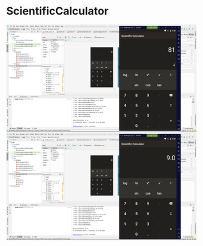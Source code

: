 # ScientificCalculator
![alt text](https://github.com/Dimasart12/ScientificCalculator/blob/master/Screenshot%20(13).png)
![alt text](https://github.com/Dimasart12/ScientificCalculator/blob/master/Screenshot%20(14).png)

